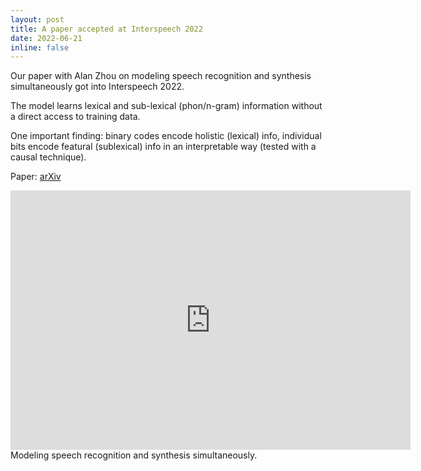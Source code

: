 ```yaml
---
layout: post
title: A paper accepted at Interspeech 2022
date: 2022-06-21
inline: false
---
```


Our paper with Alan Zhou on modeling speech recognition and synthesis simultaneously got into Interspeech 2022. 

The model learns lexical and sub-lexical (phon/n-gram) information without a direct access to training data. 

One important finding: binary codes encode holistic (lexical) info, individual bits encode featural (sublexical) info in an interpretable way (tested with a causal technique). 

Paper: [arXiv](https://arxiv.org/abs/2203.11476)

<div class="row">
<iframe width="640" height="415" src="https://youtube.com/embed/iOibJHa3WDg" frameborder="0" allowfullscreen></iframe>
</div>

<div class="row">
    <div class="col-sm mt-3 mt-md-0">
        <img class="img-fluid rounded z-depth-1" src="{{ '/assets/img/interspeech.png' | relative_url }}" alt="" title="example image"/>
    </div>
</div>
<div class="caption">
    Modeling speech recognition and synthesis simultaneously.
</div>



